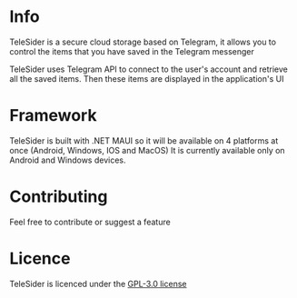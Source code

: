 # Info
TeleSider is a secure cloud storage based on Telegram, it allows you to control the items that you have saved in the Telegram messenger

TeleSider uses Telegram API to connect to the user's account and retrieve all the saved items. Then these items are displayed in the application's UI

# Framework
TeleSider is built with .NET MAUI so it will be available on 4 platforms at once (Android, Windows, IOS and MacOS)
It is currently available only on Android and Windows devices.

# Contributing
Feel free to contribute or suggest a feature

# Licence
TeleSider is licenced under the [GPL-3.0 license](https://github.com/TeleSider/TeleSider-MAUI-App/blob/master/LICENSE)
